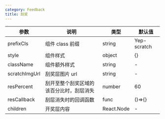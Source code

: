 ```yaml
---
category: Feedback
title: 刮奖
---
```


<DEMO>

| 参数          | 说明                                     | 类型       | 默认值      |
| ------------- | ---------------------------------------- | ---------- | ----------- |
| prefixCls     | 组件 class 前缀                          | string     | Yep-scratch |
| style         | 组件样式                                 | object     | {}          |
| className     | 组件额外样式                             | string     | -           |
| scratchImgUrl | 刮奖层图片 url                           | string     | -           |
| resPercent    | 刮开至整个刮奖区域的该百分比时，刮层消失 | number     | 60          |
| resCallback   | 刮层消失时的回调函数                     | func       | ()=>{}      |
| children      | 开奖层内容                               | React.Node | -           |
